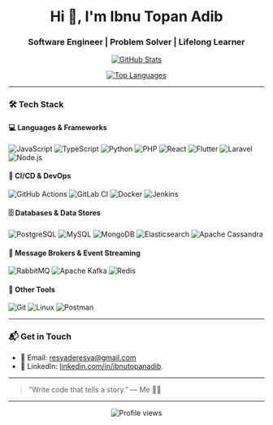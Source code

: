 <h1 align="center">Hi 👋, I'm Ibnu Topan Adib</h1>
<h3 align="center">Software Engineer | Problem Solver | Lifelong Learner</h3>

<p align="center">
  <a href="https://github.com/IbnuTopanAdib">
    <img src="https://github-readme-stats.vercel.app/api?username=IbnuTopanAdib&show_icons=true&theme=radical&border_radius=10" alt="GitHub Stats" />
  </a>
</p>

<p align="center">
  <a href="https://github.com/IbnuTopanAdib">
    <img src="https://github-readme-stats.vercel.app/api/top-langs/?username=IbnuTopanAdib&layout=compact&theme=radical&border_radius=10" alt="Top Languages" />
  </a>
</p>

---

### 🛠️ Tech Stack

#### 💻 Languages & Frameworks
![JavaScript](https://img.shields.io/badge/-JavaScript-F7DF1E?style=flat-square&logo=javascript&logoColor=black)
![TypeScript](https://img.shields.io/badge/-TypeScript-3178C6?style=flat-square&logo=typescript&logoColor=white)
![Python](https://img.shields.io/badge/-Python-3776AB?style=flat-square&logo=python&logoColor=white)
![PHP](https://img.shields.io/badge/-PHP-777BB4?style=flat-square&logo=php&logoColor=white)
![React](https://img.shields.io/badge/-React-61DAFB?style=flat-square&logo=react&logoColor=black)
![Flutter](https://img.shields.io/badge/-Flutter-02569B?style=flat-square&logo=flutter&logoColor=white)
![Laravel](https://img.shields.io/badge/-Laravel-FF2D20?style=flat-square&logo=laravel&logoColor=white)
![Node.js](https://img.shields.io/badge/-Node.js-339933?style=flat-square&logo=node.js&logoColor=white)

#### 🔄 CI/CD & DevOps
![GitHub Actions](https://img.shields.io/badge/-GitHub_Actions-2088FF?style=flat-square&logo=github-actions&logoColor=white)
![GitLab CI](https://img.shields.io/badge/-GitLab_CI-FCA121?style=flat-square&logo=gitlab&logoColor=white)
![Docker](https://img.shields.io/badge/-Docker-2496ED?style=flat-square&logo=docker&logoColor=white)
![Jenkins](https://img.shields.io/badge/-Jenkins-D24939?style=flat-square&logo=jenkins&logoColor=white)

#### 🗄️ Databases & Data Stores
![PostgreSQL](https://img.shields.io/badge/-PostgreSQL-336791?style=flat-square&logo=postgresql&logoColor=white)
![MySQL](https://img.shields.io/badge/-MySQL-4479A1?style=flat-square&logo=mysql&logoColor=white)
![MongoDB](https://img.shields.io/badge/-MongoDB-47A248?style=flat-square&logo=mongodb&logoColor=white)
![Elasticsearch](https://img.shields.io/badge/-Elasticsearch-005571?style=flat-square&logo=elasticsearch&logoColor=white)
![Apache Cassandra](https://img.shields.io/badge/-Cassandra-1287A5?style=flat-square&logo=apache-cassandra&logoColor=white)

#### 📡 Message Brokers & Event Streaming
![RabbitMQ](https://img.shields.io/badge/-RabbitMQ-FF6600?style=flat-square&logo=rabbitmq&logoColor=white)
![Apache Kafka](https://img.shields.io/badge/-Apache_Kafka-000?style=flat-square&logo=apachekafka&logoColor=white)
![Redis](https://img.shields.io/badge/-Redis-DC382D?style=flat-square&logo=redis&logoColor=white)

#### 🧰 Other Tools
![Git](https://img.shields.io/badge/-Git-F05032?style=flat-square&logo=git&logoColor=white)
![Linux](https://img.shields.io/badge/-Linux-FCC624?style=flat-square&logo=linux&logoColor=black)
![Postman](https://img.shields.io/badge/-Postman-FF6C37?style=flat-square&logo=postman&logoColor=white)

---

### 📬 Get in Touch

- 📧 Email: [resyaderesya@gmail.com](mailto:resyaderesya@gmail.com)
- 💼 LinkedIn: [linkedin.com/in/ibnutopanadib](https://www.linkedin.com/in/ibnu-topan-adib-amrulloh-6a56b2271/).

---

> “Write code that tells a story.” — Me 🧑‍💻

---

<p align="center">
  <img src="https://komarev.com/ghpvc/?username=IbnuTopanAdib&color=blueviolet&style=flat-square" alt="Profile views" />
</p>
